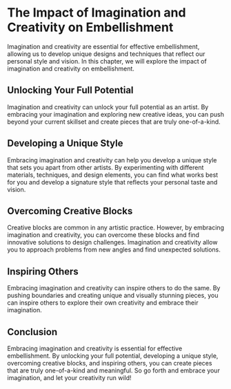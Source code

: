 The Impact of Imagination and Creativity on Embellishment
==========================================================================================================

Imagination and creativity are essential for effective embellishment, allowing us to develop unique designs and techniques that reflect our personal style and vision. In this chapter, we will explore the impact of imagination and creativity on embellishment.

Unlocking Your Full Potential
-----------------------------

Imagination and creativity can unlock your full potential as an artist. By embracing your imagination and exploring new creative ideas, you can push beyond your current skillset and create pieces that are truly one-of-a-kind.

Developing a Unique Style
-------------------------

Embracing imagination and creativity can help you develop a unique style that sets you apart from other artists. By experimenting with different materials, techniques, and design elements, you can find what works best for you and develop a signature style that reflects your personal taste and vision.

Overcoming Creative Blocks
--------------------------

Creative blocks are common in any artistic practice. However, by embracing imagination and creativity, you can overcome these blocks and find innovative solutions to design challenges. Imagination and creativity allow you to approach problems from new angles and find unexpected solutions.

Inspiring Others
----------------

Embracing imagination and creativity can inspire others to do the same. By pushing boundaries and creating unique and visually stunning pieces, you can inspire others to explore their own creativity and embrace their imagination.

Conclusion
----------

Embracing imagination and creativity is essential for effective embellishment. By unlocking your full potential, developing a unique style, overcoming creative blocks, and inspiring others, you can create pieces that are truly one-of-a-kind and meaningful. So go forth and embrace your imagination, and let your creativity run wild!
